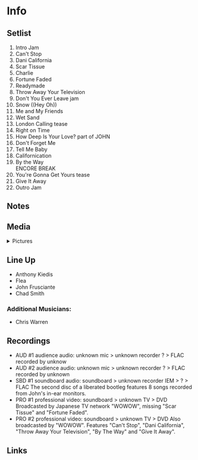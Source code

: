 # Info

## Setlist

1. Intro Jam
2. Can't Stop
3. Dani California
4. Scar Tissue
5. Charlie
6. Fortune Faded
7. Readymade
8. Throw Away Your Television
9. Don't You Ever Leave jam
10. Snow ((Hey Oh))
11. Me and My Friends
12. Wet Sand
13. London Calling tease
14. Right on Time
15. How Deep Is Your Love? part of JOHN
16. Don't Forget Me
17. Tell Me Baby
18. Californication
19. By the Way
<br> ENCORE BREAK
20. You're Gonna Get Yours tease
21. Give It Away
22. Outro Jam

## Notes

## Media 

<details>
  <summary>Pictures</summary>
  <!--<img alt="Setlist" title="Setlist" src="_.jpg" height="200" />
  <img alt="Ticket" title="Ticket" src="_.jpg" height="200" />
  <img alt="Flyer" title="Flyer" src="_.jpg" height="200" />
  <img alt="Clipping" title="Clipping" src="_.jpg" height="200" />-->
</details>

## Line Up

* Anthony Kiedis
* Flea
* John Frusciante
* Chad Smith

### Additional Musicians:
* Chris Warren

## Recordings

* AUD #1 audience audio: unknown mic > unknown recorder ? > FLAC recorded by unknow
* AUD #2 audience audio: unknown mic > unknown recorder ? > FLAC recorded by unknown  
* SBD #1 soundboard audio: soundboard > unknown recorder IEM > ? > FLAC The second disc of a liberated bootleg features 8 songs recorded from John's in-ear monitors.  
* PRO #1 professional video: soundboard > unknown TV > DVD Broadcasted by Japanese TV network "WOWOW", missing "Scar Tissue" and "Fortune Faded". 
* PRO #2 professional video: soundboard > unknown TV > DVD Also broadcasted by "WOWOW". Features "Can't Stop", "Dani California", "Throw Away Your Television", "By The Way" and "Give It Away".

## Links